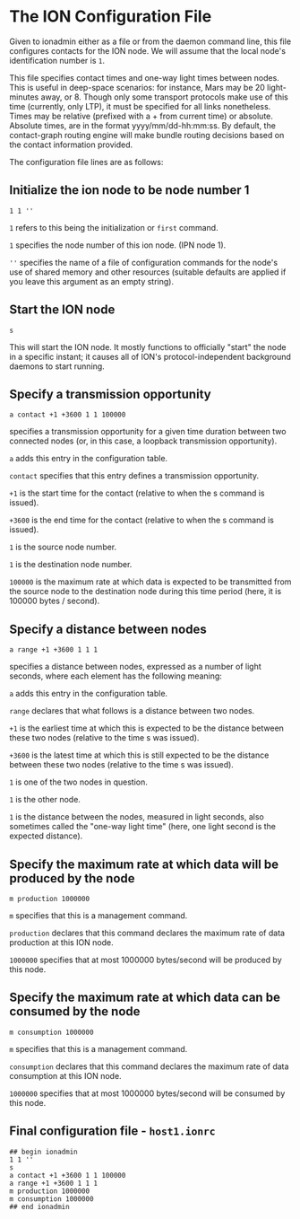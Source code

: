 # The ION Configuration File

Given to ionadmin either as a file or from the daemon command line, this file configures contacts for the ION node. We will assume that the local node's identification number is `1`.

This file specifies contact times and one-way light times between nodes. This is useful in deep-space scenarios: for instance, Mars may be 20 light-minutes away, or 8. Though only some transport protocols make use of this time (currently, only LTP), it must be specified for all links nonetheless. Times may be relative (prefixed with a + from current time) or absolute. Absolute times, are in the format yyyy/mm/dd-hh:mm:ss. By default, the contact-graph routing engine will make bundle routing decisions based on the contact information provided.

The configuration file lines are as follows:

## Initialize the ion node to be node number 1

````
1 1 ''
````

`1` refers to this being the initialization or `first` command.

`1` specifies the node number of this ion node. (IPN node 1).

`''` specifies the name of a file of configuration commands for the node's use of shared memory and other resources (suitable defaults are applied if you leave this argument as an empty string).

## Start the ION node

`s`

This will start the ION node. It mostly functions to officially "start" the node in a specific instant; it causes all of ION's protocol-independent background daemons to start running.

## Specify a transmission opportunity

````
a contact +1 +3600 1 1 100000
````

specifies a transmission opportunity for a given time duration between two connected nodes (or, in this case, a loopback transmission opportunity).

`a` adds this entry in the configuration table.

`contact` specifies that this entry defines a transmission opportunity.

`+1` is the start time for the contact (relative to when the s command is issued).

`+3600` is the end time for the contact (relative to when the s command is issued).

`1` is the source node number.

`1` is the destination node number.

`100000` is the maximum rate at which data is expected to be transmitted from the source node to the destination node during this time period (here, it is 100000 bytes / second).

## Specify a distance between nodes

````
a range +1 +3600 1 1 1
````

specifies a distance between nodes, expressed as a number of light seconds, where each element has the following meaning:

`a` adds this entry in the configuration table.

`range` declares that what follows is a distance between two nodes.

`+1` is the earliest time at which this is expected to be the distance between these two nodes (relative to the time s was issued).

`+3600` is the latest time at which this is still expected to be the distance between these two nodes (relative to the time s was issued).

`1` is one of the two nodes in question.

`1` is the other node.

`1` is the distance between the nodes, measured in light seconds, also sometimes called the "one-way light time" (here, one light second is the expected distance).


## Specify the maximum rate at which data will be produced by the node

````
m production 1000000
````

`m` specifies that this is a management command.

`production` declares that this command declares the maximum rate of data production at this ION node.

`1000000` specifies that at most 1000000 bytes/second will be produced by this node.


## Specify the maximum rate at which data can be consumed by the node

````
m consumption 1000000
````

`m` specifies that this is a management command.

`consumption` declares that this command declares the maximum rate of data consumption at this ION node.

`1000000` specifies that at most 1000000 bytes/second will be consumed by this node.


## Final configuration file - `host1.ionrc`

````
## begin ionadmin
1 1 ''
s
a contact +1 +3600 1 1 100000
a range +1 +3600 1 1 1
m production 1000000
m consumption 1000000
## end ionadmin
````
  
